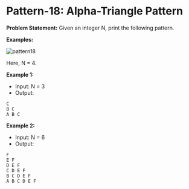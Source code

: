 # Pattern-18: Alpha-Triangle Pattern

**Problem Statement:** Given an integer N, print the following pattern.

**Examples:**

![pattern18](https://github.com/user-attachments/assets/2242941a-e0c1-4331-bf5a-58cfa46e1a49)

Here, N = 4.

**Example 1:**
- Input: N = 3
- Output:
```
C
B C
A B C
```

**Example 2:**
- Input: N = 6
- Output:
```
F
E F
D E F
C D E F
B C D E F
A B C D E F
```















